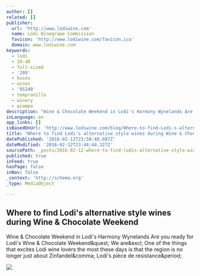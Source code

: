 ```yaml
---
author: []
related: []
publisher:
  url: 'http://www.lodiwine.com'
  name: Lodi Winegrape Commission
  favicon: 'http://www.lodiwine.com/favicon.ico'
  domain: www.lodiwine.com
keywords:
  - lodi
  - 20-40
  - full-sized
  - '209'
  - buses
  - wines
  - '95240'
  - tempranillo
  - winery
  - acampo
description: "Wine & Chocolate Weekend in Lodi's Harmony Wynelands Are you ready for Lodi's Wine & Chocolate Weekend? We are! One of the things that excites Lodi wine lovers the most these days is that the region is no longer just about Zinfandel, Lodi's pièce de resistance."
inLanguage: en
app_links: []
isBasedOnUrl: 'http://www.lodiwine.com/blog/Where-to-find-Lodi-s-alternative-style-wines-during-Wine---Chocolate-Weekend'
title: "Where to find Lodi's alternative style wines during Wine & Chocolate Weekend"
datePublished: '2016-02-12T23:58:40.607Z'
dateModified: '2016-02-12T23:44:44.327Z'
sourcePath: _posts/2016-02-12-where-to-find-lodis-alternative-style-wines-during-wine-and-c.md
published: true
inFeed: true
hasPage: false
inNav: false
_context: 'http://schema.org'
_type: MediaObject

---
```

<article style=""><h1>Where to find Lodi's alternative style wines during Wine &amp; Chocolate Weekend</h1><p>Wine &amp; Chocolate Weekend in Lodi's Harmony Wynelands Are you ready for Lodi's Wine &amp; Chocolate Weekend&amp;quest; We are&amp;excl; One of the things that excites Lodi wine lovers the most these days is that the region is no longer just about Zinfandel&amp;comma; Lodi's pièce de resistance&amp;period;</p><img src="http://www.lodiwine.com/assets/client/Image/HarmonyWynelandstastingroom.jpg" /></article>